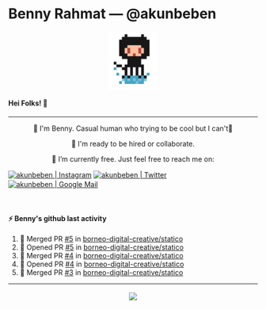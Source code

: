 # Benny Rahmat &mdash; @akunbeben

<p align="center">
  <img align="center" src="https://raw.githubusercontent.com/akunbeben/akunbeben/main/assets/git_pixelated.png" width="100px" />
</p>

#### Hei Folks! 👋

---

<div align="center">
  
  👋 I'm Benny. Casual human who trying to be cool but I can't🤣
  
  👯 I'm ready to be hired or collaborate.

  🔭 I’m currently free. Just feel free to reach me on:

</div>

[<img align="center" target="_blank" alt="akunbeben | Instagram" width="22px" src="https://cdn.jsdelivr.net/npm/simple-icons@v3/icons/instagram.svg" />][instagram]
[<img align="center" target="_blank" alt="akunbeben | Twitter" width="22px" src="https://cdn.jsdelivr.net/npm/simple-icons@v3/icons/twitter.svg" />][twitter]
[<img align="center" target="_blank" alt="akunbeben | Google Mail" width="22px" src="https://cdn.jsdelivr.net/npm/simple-icons@v3/icons/gmail.svg" />][email]


<br/>


#### ⚡ Benny's github last activity

<!--START_SECTION:activity-->
1. 🎉 Merged PR [#5](https://github.com/borneo-digital-creative/statico/pull/5) in [borneo-digital-creative/statico](https://github.com/borneo-digital-creative/statico)
2. 💪 Opened PR [#5](https://github.com/borneo-digital-creative/statico/pull/5) in [borneo-digital-creative/statico](https://github.com/borneo-digital-creative/statico)
3. 🎉 Merged PR [#4](https://github.com/borneo-digital-creative/statico/pull/4) in [borneo-digital-creative/statico](https://github.com/borneo-digital-creative/statico)
4. 💪 Opened PR [#4](https://github.com/borneo-digital-creative/statico/pull/4) in [borneo-digital-creative/statico](https://github.com/borneo-digital-creative/statico)
5. 🎉 Merged PR [#3](https://github.com/borneo-digital-creative/statico/pull/3) in [borneo-digital-creative/statico](https://github.com/borneo-digital-creative/statico)
<!--END_SECTION:activity-->


---


<p align="center">
  <a href="https://github.com/akunbeben">
    <img align="center" src="https://github-readme-stats.vercel.app/api?username=akunbeben&show_icons=true&theme=gotham&cache_seconds=1800&count_private=true" />
  </a>
</p>


[instagram]: https://instagram.com/akunbeben
[twitter]: https://twitter.com/akunbeben
[email]: mailto:akunbeben@gmail.com
[stats]: https://github-readme-stats.vercel.app/api?username=akunbeben&show_icons=true&theme=gotham&cache_seconds=1800&count_private=true
[toplang]: https://github-readme-stats.vercel.app/api/top-langs/?username=akunbeben&layout=compact&hide=css,html&theme=gotham
